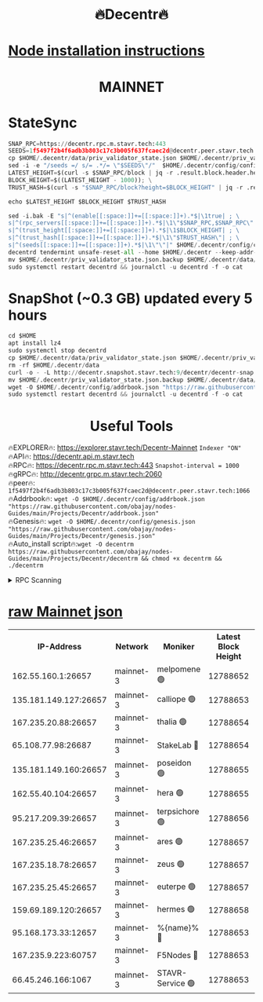 <h1 align="center"> 🔥Decentr🔥</h1>

[Node installation instructions](https://github.com/obajay/nodes-Guides/tree/main/Projects/Decentr)
=
<h1 align="center"> MAINNET</h1>

# StateSync
```python
SNAP_RPC=https://decentr.rpc.m.stavr.tech:443
SEEDS=1f5497f2b4f6adb3b803c17c3b005f637fcaec2d@decentr.peer.stavr.tech:1066
cp $HOME/.decentr/data/priv_validator_state.json $HOME/.decentr/priv_validator_state.json.backup
sed -i -e "/seeds =/ s/= .*/= \"$SEEDS\"/"  $HOME/.decentr/config/config.toml
LATEST_HEIGHT=$(curl -s $SNAP_RPC/block | jq -r .result.block.header.height); \
BLOCK_HEIGHT=$((LATEST_HEIGHT - 1000)); \
TRUST_HASH=$(curl -s "$SNAP_RPC/block?height=$BLOCK_HEIGHT" | jq -r .result.block_id.hash)

echo $LATEST_HEIGHT $BLOCK_HEIGHT $TRUST_HASH

sed -i.bak -E "s|^(enable[[:space:]]+=[[:space:]]+).*$|\1true| ; \
s|^(rpc_servers[[:space:]]+=[[:space:]]+).*$|\1\"$SNAP_RPC,$SNAP_RPC\"| ; \
s|^(trust_height[[:space:]]+=[[:space:]]+).*$|\1$BLOCK_HEIGHT| ; \
s|^(trust_hash[[:space:]]+=[[:space:]]+).*$|\1\"$TRUST_HASH\"| ; \
s|^(seeds[[:space:]]+=[[:space:]]+).*$|\1\"\"|" $HOME/.decentr/config/config.toml
decentrd tendermint unsafe-reset-all --home $HOME/.decentr --keep-addr-book
mv $HOME/.decentr/priv_validator_state.json.backup $HOME/.decentr/data/priv_validator_state.json
sudo systemctl restart decentrd && journalctl -u decentrd -f -o cat
```
# SnapShot (~0.3 GB) updated every 5 hours
```python
cd $HOME
apt install lz4
sudo systemctl stop decentrd
cp $HOME/.decentr/data/priv_validator_state.json $HOME/.decentr/priv_validator_state.json.backup
rm -rf $HOME/.decentr/data
curl -o - -L http://decentr.snapshot.stavr.tech:9/decentr/decentr-snap.tar.lz4 | lz4 -c -d - | tar -x -C $HOME/.decentr --strip-components 2
mv $HOME/.decentr/priv_validator_state.json.backup $HOME/.decentr/data/priv_validator_state.json
wget -O $HOME/.decentr/config/addrbook.json "https://raw.githubusercontent.com/obajay/nodes-Guides/main/Projects/Decentr/addrbook.json"
sudo systemctl restart decentrd && journalctl -u decentrd -f -o cat
```

 <h1 align="center"> Useful Tools</h1>

🔥EXPLORER🔥:     https://explorer.stavr.tech/Decentr-Mainnet        `Indexer "ON"` \
🔥API🔥:          https://decentr.api.m.stavr.tech \
🔥RPC🔥:          https://decentr.rpc.m.stavr.tech:443              `Snapshot-interval = 1000` \
🔥gRPC🔥:         http://decentr.grpc.m.stavr.tech:2060 \
🔥peer🔥:         `1f5497f2b4f6adb3b803c17c3b005f637fcaec2d@decentr.peer.stavr.tech:1066` \
🔥Addrbook🔥:  `wget -O $HOME/.decentr/config/addrbook.json "https://raw.githubusercontent.com/obajay/nodes-Guides/main/Projects/Decentr/addrbook.json"` \
🔥Genesis🔥:  `wget -O $HOME/.decentr/config/genesis.json "https://raw.githubusercontent.com/obajay/nodes-Guides/main/Projects/Decentr/genesis.json"` \
🔥Auto_install script🔥:`wget -O decentrm https://raw.githubusercontent.com/obajay/nodes-Guides/main/Projects/Decentr/decentrm && chmod +x decentrm && ./decentrm`

<details>
<summary>RPC Scanning</summary>

<h2 align="center"> We scan nodes in real time every 4 hours. And we provide the final result of RPC endpoints.
We cannot influence the operation of these nodes in any way. </h2>


```python
If Voting Power is higher than 0 --> then the Node is a validator of the network and may be subject to attack and be a potential threat to the chain.
```
```python
We marked such validators with a red symbol
```

</details>

[raw Mainnet json](https://rpc-check.decentrm.stavr.tech/decentrm/rpc-decentrm-result.json)
=



<table><tr><th>IP-Address</th><th>Network</th><th>Moniker</th><th>Latest Block Height</th><th>Earliest Block Height</th><th>Catching Up</th><th>Tx Index</th><th>Voting Power</th><th>Scan Time</th></tr><tr><td>162.55.160.1:26657</td><td>mainnet-3</td><td>melpomene 🟢</td><td>12788652</td><td>1688950</td><td>False</td><td>on</td><td>0</td><td>2024-02-08T00:01:44.416133253UTC</td></tr><tr><td>135.181.149.127:26657</td><td>mainnet-3</td><td>calliope 🟢</td><td>12788653</td><td>1688950</td><td>False</td><td>on</td><td>0</td><td>2024-02-08T00:01:46.824359281UTC</td></tr><tr><td>167.235.20.88:26657</td><td>mainnet-3</td><td>thalia 🟢</td><td>12788654</td><td>1688950</td><td>False</td><td>on</td><td>0</td><td>2024-02-08T00:01:52.677045324UTC</td></tr><tr><td>65.108.77.98:26687</td><td>mainnet-3</td><td>StakeLab 🔴</td><td>12788654</td><td>1688950</td><td>False</td><td>on</td><td>5640108</td><td>2024-02-08T00:01:53.006188189UTC</td></tr><tr><td>135.181.149.160:26657</td><td>mainnet-3</td><td>poseidon 🟢</td><td>12788655</td><td>1688950</td><td>False</td><td>on</td><td>0</td><td>2024-02-08T00:01:57.701068827UTC</td></tr><tr><td>162.55.40.104:26657</td><td>mainnet-3</td><td>hera 🟢</td><td>12788655</td><td>1688950</td><td>False</td><td>on</td><td>0</td><td>2024-02-08T00:02:00.010985286UTC</td></tr><tr><td>95.217.209.39:26657</td><td>mainnet-3</td><td>terpsichore 🟢</td><td>12788656</td><td>1688950</td><td>False</td><td>on</td><td>0</td><td>2024-02-08T00:02:06.550426043UTC</td></tr><tr><td>167.235.25.46:26657</td><td>mainnet-3</td><td>ares 🟢</td><td>12788657</td><td>1688950</td><td>False</td><td>on</td><td>0</td><td>2024-02-08T00:02:08.880152098UTC</td></tr><tr><td>167.235.18.78:26657</td><td>mainnet-3</td><td>zeus 🟢</td><td>12788657</td><td>1688950</td><td>False</td><td>on</td><td>0</td><td>2024-02-08T00:02:11.172485406UTC</td></tr><tr><td>167.235.25.45:26657</td><td>mainnet-3</td><td>euterpe 🟢</td><td>12788657</td><td>1688950</td><td>False</td><td>on</td><td>0</td><td>2024-02-08T00:02:13.530414995UTC</td></tr><tr><td>159.69.189.120:26657</td><td>mainnet-3</td><td>hermes 🟢</td><td>12788658</td><td>1688950</td><td>False</td><td>on</td><td>0</td><td>2024-02-08T00:02:15.834197402UTC</td></tr><tr><td>95.168.173.33:12657</td><td>mainnet-3</td><td>%{name}% 🔴</td><td>12788653</td><td>8964001</td><td>False</td><td>on</td><td>4263305</td><td>2024-02-08T00:01:48.021040414UTC</td></tr><tr><td>167.235.9.223:60757</td><td>mainnet-3</td><td>F5Nodes 🔴</td><td>12788653</td><td>12380001</td><td>False</td><td>off</td><td>562</td><td>2024-02-08T00:01:48.352523707UTC</td></tr><tr><td>66.45.246.166:1067</td><td>mainnet-3</td><td>STAVR-Service 🟢</td><td>12788653</td><td>12786001</td><td>False</td><td>on</td><td>0</td><td>2024-02-08T00:01:47.458869238UTC</td></tr></table>
